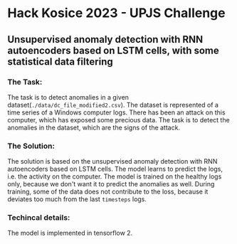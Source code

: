 # Hack Kosice 2023 - UPJS Challenge

## Unsupervised anomaly detection with RNN autoencoders based on LSTM cells, with some statistical data filtering

### The Task:

The task is to detect anomalies in a given dataset(`./data/dc_file_modified2.csv`). The dataset is represented of a time series of a Windows computer logs. There has been an attack on this computer, which has exposed some precious data. The task is to detect the anomalies in the dataset, which are the signs of the attack.

### The Solution:

The solution is based on the unsupervised anomaly detection with RNN autoencoders based on LSTM cells. The model learns to predict the logs, i.e. the activity on the computer. The model is trained on the healthy logs only, because we don't want it to predict the anomalies as well. During training, some of the data does not contribute to the loss, because it deviates too much from the last `timesteps` logs.


### Techincal details:

The model is implemented in tensorflow 2.
